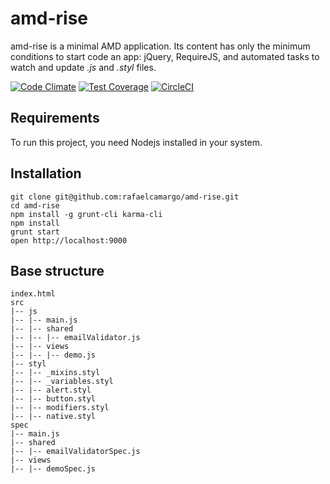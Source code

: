 # amd-rise
amd-rise is a minimal AMD application. Its content has only the minimum conditions to start code an app: jQuery, RequireJS, and automated tasks to watch and update *.js* and *.styl* files.

[![Code Climate](https://codeclimate.com/github/rafaelcamargo/amd-rise/badges/gpa.svg)](https://codeclimate.com/github/rafaelcamargo/amd-rise) [![Test Coverage](https://codeclimate.com/github/rafaelcamargo/amd-rise/badges/coverage.svg)](https://codeclimate.com/github/rafaelcamargo/amd-rise/coverage) [![CircleCI](https://circleci.com/gh/rafaelcamargo/amd-rise.svg?style=svg)](https://circleci.com/gh/rafaelcamargo/amd-rise)

## Requirements
To run this project, you need Nodejs installed in your system.

## Installation
```
git clone git@github.com:rafaelcamargo/amd-rise.git
cd amd-rise
npm install -g grunt-cli karma-cli
npm install
grunt start
open http://localhost:9000
```

## Base structure

```
index.html
src
|-- js
|-- |-- main.js
|-- |-- shared
|-- |-- |-- emailValidator.js
|-- |-- views
|-- |-- |-- demo.js
|-- styl
|-- |-- _mixins.styl
|-- |-- _variables.styl
|-- |-- alert.styl
|-- |-- button.styl
|-- |-- modifiers.styl
|-- |-- native.styl
spec
|-- main.js
|-- shared
|-- |-- emailValidatorSpec.js
|-- views
|-- |-- demoSpec.js
```
